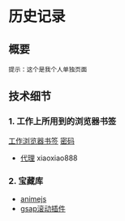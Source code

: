 # 历史记录

## 概要

`提示：这个是我个人单独页面`

## 技术细节

### 1. 工作上所用到的浏览器书签

[工作浏览器书签](https://cdn.chinachdu.com/webStatic/xin_docs/workJob_bookmarks0118.html)
[密码](workJob_pass.csv)

- [代理](https://w1.v2free.top/user) xiaoxiao888

### 2. 宝藏库

- [animejs](https://animejs.com/)
- [gsap滚动插件](https://gsap.com/)

